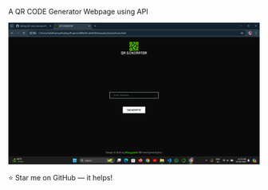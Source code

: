 <p align="justify">A QR CODE Generator Webpage using API</p>



 
![Screenshot of Website](https://github.com/heyysahil/QR-Code-Generator/blob/main/Screenshot%20(116).png)

:star: Star me on GitHub — it helps!

